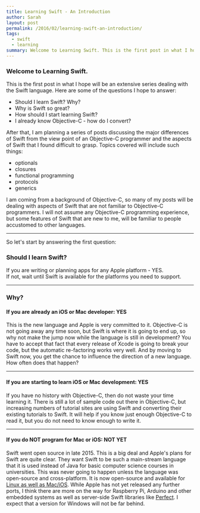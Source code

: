 ```yaml
---
title: Learning Swift - An Introduction
author: Sarah
layout: post
permalink: /2016/02/learning-swift-an-introduction/
tags:
  - swift
  - learning
summary: Welcome to Learning Swift. This is the first post in what I hope will be an extensive series dealing with the Swift language.
---
```


### Welcome to Learning Swift.

This is the first post in what I hope will be an extensive series dealing with the Swift language. Here are some of the questions I hope to answer:

* Should I learn Swift? Why?
* Why is Swift so great?
* How should I start learning Swift?
* I already know Objective-C - how do I convert?

After that, I am planning a series of posts discussing the major differences of Swift from the view point of an Objective-C programmer and the aspects of Swift that I found difficult to grasp. Topics covered will include such things:

* optionals
* closures
* functional programming
* protocols
* generics

I am coming from a background of Objective-C, so many of my posts will be dealing with aspects of Swift that are not familiar to Objective-C programmers. I will not assume any Objective-C programming experience, but some features of Swift that are new to me, will be familiar to people accustomed to other languages.

---

So let's start by answering the first question:

### Should I learn Swift?

If you are writing or planning apps for any Apple platform - YES.<br>
If not, wait until Swift is available for the platforms you need to support.

---

### Why?

#### If you are already an iOS or Mac developer: YES

This is the new language and Apple is very committed to it. Objective-C is not going away any time soon, but Swift is where it is going to end up, so why not make the jump now while the language is still in development? You have to accept that fact that every release of Xcode is going to break your code, but the automatic re-factoring works very well. And by moving to Swift now, you get the chance to influence the direction of a new language. How often does that happen?

---

#### If you are starting to learn iOS or Mac development: YES

If you have no history with Objective-C, then do not waste your time learning it. There is still a lot of sample code out there in Objective-C, but increasing numbers of tutorial sites are using Swift and converting their existing tutorials to Swift. It will help if you know just enough Objective-C to read it, but you do not need to know enough to write it.

---

#### If you do NOT program for Mac or iOS: NOT YET

Swift went open source in late 2015. This is a big deal and Apple's plans for Swift are quite clear. They want Swift to be such a main-stream language that it is used instead of Java for basic computer science courses in universities. This was never going to happen unless the language was open-source and cross-platform. It is now open-source and available for [Linux as well as Mac/iOS][1]. While Apple has not yet released any further ports, I think there are more on the way for Raspberry Pi, Arduino and other embedded systems as well as server-side Swift libraries like [Perfect][2]. I expect that a version for Windows will not be far behind. 


[1]: https://swift.org/download/#latest-development-snapshots
[2]: http://perfect.org